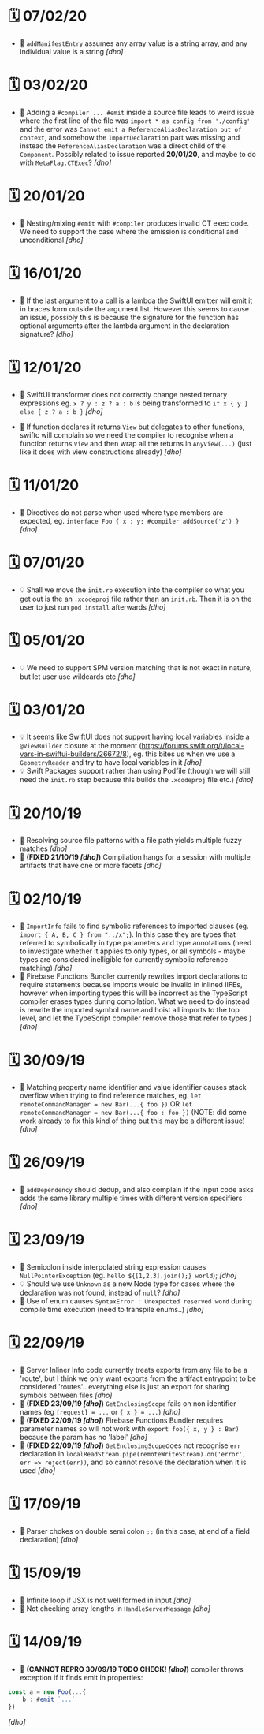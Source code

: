 # 🗓 07/02/20
- 🐛 `addManifestEntry` assumes any array value is a string array, and any individual value is a string *[dho]*

# 🗓 03/02/20
- 🐛 Adding a `#compiler ... #emit` inside a source file leads to weird issue where the first line of the file was `import * as config from './config'` and the error was `Cannot emit a ReferenceAliasDeclaration out of context`, and somehow the `ImportDeclaration` part was missing and instead the `ReferenceAliasDeclaration` was a direct child of the `Component`. Possibly related to issue reported **20/01/20**, and maybe to do with `MetaFlag.CTExec`? *[dho]*

# 🗓 20/01/20
- 🐛 Nesting/mixing `#emit` with `#compiler` produces invalid CT exec code. We need to support the case where the emission is conditional and unconditional *[dho]*

# 🗓 16/01/20
- 🐛 If the last argument to a call is a lambda the SwiftUI emitter will emit it in braces form outside the argument list. However this seems to cause an issue, possibly this is because the signature for the function has optional arguments after the lambda argument in the declaration signature? *[dho]*

# 🗓 12/01/20
- 🐛 SwiftUI transformer does not correctly change nested ternary expressions eg. `x ? y : z ? a : b` is being transformed to `if x { y } else { z ? a : b }` *[dho]*

- 🐛 If function declares it returns `View` but delegates to other functions, swiftc will complain so we need the compiler to recognise when a function returns `View` and then wrap all the returns in `AnyView(...)` (just like it does with view constructions already) *[dho]*

# 🗓 11/01/20
- 🐛 Directives do not parse when used where type members are expected, eg. `interface Foo { x : y; #compiler addSource('z') }` *[dho]*

# 🗓 07/01/20
- 💡 Shall we move the `init.rb` execution into the compiler so what you get out is the an `.xcodeproj` file rather than an `init.rb`. Then it is on the user to just run `pod install` afterwards *[dho]*

# 🗓 05/01/20
- 💡 We need to support SPM version matching that is not exact in nature, but let user use wildcards etc *[dho]*

# 🗓 03/01/20
- 💡 It seems like SwiftUI does not support having local variables inside a `@ViewBuilder` closure at the moment (https://forums.swift.org/t/local-vars-in-swiftui-builders/26672/8), eg. this bites us when we use a `GeometryReader` and try to have local variables in it *[dho]*
- 💡 Swift Packages support rather than using Podfile (though we will still need the `init.rb` step because this builds the `.xcodeproj` file etc.) *[dho]*

# 🗓 20/10/19
- 🐛 Resolving source file patterns with a file path yields multiple fuzzy matches *[dho]*
- 🐛 **(FIXED 21/10/19  *[dho]*)** Compilation hangs for a session with multiple artifacts that have one or more facets *[dho]*

# 🗓 02/10/19
- 🐛 `ImportInfo` fails to find symbolic references to imported clauses (eg. `import { A, B, C } from "../x";`). In this case they are types that referred to symbolically in type parameters and type annotations (need to investigate whether it applies to only types, or all symbols - maybe types are considered inelligible for currently symbolic reference matching)  *[dho]*
- 🐛 Firebase Functions Bundler currently rewrites import declarations to require statements because imports would be invalid in inlined IIFEs, however when importing types this will be incorrect as the TypeScript compiler erases types during compilation. What we need to do instead is rewrite the imported symbol name and hoist all imports to the top level, and let the TypeScript compiler remove those that refer to types )  *[dho]*

# 🗓 30/09/19
- 🐛 Matching property name identifier and value identifier causes stack overflow when trying to find reference matches, eg. `let remoteCommandManager = new Bar(...{ foo })` OR `let remoteCommandManager = new Bar(...{ foo : foo })` (NOTE: did some work already to fix this kind of thing but this may be a different issue) *[dho]*

# 🗓 26/09/19
- 🐛 `addDependency` should dedup, and also complain if the input code asks adds the same library multiple times with different version specifiers *[dho]*

# 🗓 23/09/19
- 🐛 Semicolon inside interpolated string expression causes `NullPointerException` (eg. `hello ${[1,2,3].join();} world`);  *[dho]*
- 💡 Should we use `Unknown` as a new Node type for cases where the declaration was not found, instead of `null`?  *[dho]*
- 🐛 Use of enum causes `SyntaxError : Unexpected reserved word` during compile time execution (need to transpile enums..) *[dho]*


# 🗓 22/09/19
- 🐛 Server Inliner Info code currently treats exports from any file to be a 'route', but I think we only want exports from the artifact entrypoint to be considered 'routes'.. everything else is just an export for sharing symbols between files  *[dho]*
- 🐛 **(FIXED 23/09/19  *[dho]*)** `GetEnclosingScope` fails on non identifier names (eg `[request] = ...` or `{ x } = ...`)  *[dho]*
- 🐛 **(FIXED 22/09/19  *[dho]*)** Firebase Functions Bundler requires parameter names so will not work with `export foo({ x, y } : Bar)` because the param has no 'label'  *[dho]*
- 🐛 **(FIXED 22/09/19  *[dho]*)** `GetEnclosingScope`does not recognise `err` declaration in `localReadStream.pipe(remoteWriteStream).on('error', err => reject(err))`, and so cannot resolve the declaration when it is used  *[dho]*


# 🗓 17/09/19
- 🐛 Parser chokes on double semi colon `;;` (in this case, at end of a field declaration) *[dho]*


# 🗓 15/09/19
- 🐛 Infinite loop if JSX is not well formed in input *[dho]*
- 🐛 Not checking array lengths in `HandleServerMessage` *[dho]*


# 🗓 14/09/19
- 🐛 **(CANNOT REPRO 30/09/19 TODO CHECK! *[dho]*)**  compiler throws exception if it finds emit in properties: 
```typescript
const a = new Foo(...{
    b : #emit `...`
})
```
 *[dho]*
